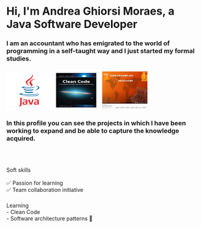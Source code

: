 # Hi, I'm Andrea Ghiorsi Moraes, a Java Software Developer

<h3 align="left">I am an accountant who has emigrated to the
world of programming in a self-taught way and I just started
my formal studies.

###

<div align="left">
<img src="src/main/resources/java.png" height="100" width="120"  />
<img src="src/main/resources/clean.jpg" height="100" width="120"  />
<img src="src/main/resources/javacourse.png" height="100" width="120"  />
</div>

###

<h3 align="left">In this profile you can see the projects in which I have
been working to expand and be able to capture the knowledge
acquired.
</h3>




<br clear="both">



<br clear="both">

<p align="left">Soft skills<br><br>
✅ Passion for learning<br>
✅ Team collaboration initiative</p>

###

<p align="left">Learning<br>
- Clean Code <br>
- Software architecture patterns 📝<br>

###

<div align="left">
</div>

###
